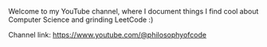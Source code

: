 Welcome to my YouTube channel, where I document things I find cool about Computer Science and grinding LeetCode :)

Channel link:  https://www.youtube.com/@philosophyofcode 
